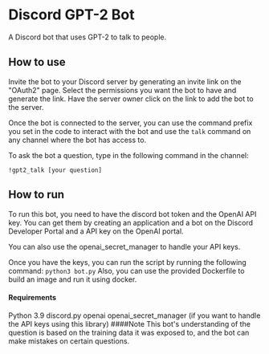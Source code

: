 # Discord GPT-2 Bot
A Discord bot that uses GPT-2 to talk to people.

## How to use
Invite the bot to your Discord server by generating an invite link on the "OAuth2" page. Select the permissions you want the bot to have and generate the link. Have the server owner click on the link to add the bot to the server.

Once the bot is connected to the server, you can use the command prefix you set in the code to interact with the bot and use the `talk` command on any channel where the bot has access to.

To ask the bot a question, type in the following command in the channel:
```
!gpt2_talk [your question]
```
## How to run
To run this bot, you need to have the discord bot token and the OpenAI API key. You can get them by creating an application and a bot on the Discord Developer Portal and a API key on the OpenAI portal.

You can also use the openai_secret_manager to handle your API keys.

Once you have the keys, you can run the script by running the following command:
`python3 bot.py`
Also, you can use the provided Dockerfile to build an image and run it using docker.

#### Requirements
Python 3.9
discord.py
openai
openai_secret_manager (if you want to handle the API keys using this library)
####Note
This bot's understanding of the question is based on the training data it was exposed to, and the bot can make mistakes on certain questions.
